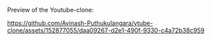 Preview of the Youtube-clone:




https://github.com/Avinash-Puthukulangara/ytube-clone/assets/152877055/daa09267-d2e1-490f-9330-c4a72b38c959

